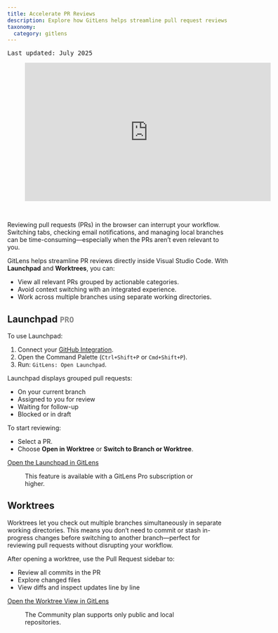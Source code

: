 ```yaml
---
title: Accelerate PR Reviews
description: Explore how GitLens helps streamline pull request reviews using Launchpad and Worktrees.
taxonomy:
  category: gitlens
---
```


<kbd>Last updated: July 2025</kbd>

<figure class='embed-container embed-container--16-9'>
  <iframe width='560' height='315' src='https://www.youtube.com/embed/FJ_IdTcqBi0?si=PFT5wDTiGs87Eu0-' frameborder='0' allowfullscreen title="Accelerate PR Reviews with GitLens"></iframe>
</figure>

&nbsp;

Reviewing pull requests (PRs) in the browser can interrupt your workflow. Switching tabs, checking email notifications, and managing local branches can be time-consuming—especially when the PRs aren’t even relevant to you.

GitLens helps streamline PR reviews directly inside Visual Studio Code. With **Launchpad** and **Worktrees**, you can:

- View all relevant PRs grouped by actionable categories.
- Avoid context switching with an integrated experience.
- Work across multiple branches using separate working directories.

## Launchpad <span style="color: #888;">`PRO`</span>

To use Launchpad:

1. Connect your [GitHub Integration](https://gitkraken.dev/settings/integrations?source=help_center&product=gitlens).
2. Open the Command Palette (`Ctrl+Shift+P` or `Cmd+Shift+P`).
3. Run: `GitLens: Open Launchpad`.

Launchpad displays grouped pull requests:

- On your current branch
- Assigned to you for review
- Waiting for follow-up
- Blocked or in draft

To start reviewing:

- Select a PR.
- Choose **Open in Worktree** or **Switch to Branch or Worktree**.

[Open the Launchpad in GitLens](vscode://eamodio.gitlens/link/command/launchpad)

<figure class='callout callout--warning'>
  <p>This feature is available with a GitLens Pro subscription or higher.</p>
</figure>


## Worktrees

Worktrees let you check out multiple branches simultaneously in separate working directories. This means you don’t need to commit or stash in-progress changes before switching to another branch—perfect for reviewing pull requests without disrupting your workflow.

After opening a worktree, use the Pull Request sidebar to:

- Review all commits in the PR
- Explore changed files
- View diffs and inspect updates line by line

[Open the Worktree View in GitLens](vscode://eamodio.gitlens/link/command/worktrees)

<figure class='callout callout--warning'>
  <p>The Community plan supports only public and local repositories.</p>
</figure>

